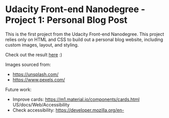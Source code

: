 # Udacity Front-end Nanodegree - Project 1: Personal Blog Post

This is the first project from the Udacity Front-end Nanodegree.
This project relies only on HTML and CSS to build out a personal blog website, including custom images, layout, and styling.

Check out the result [here](https://github.com/camilaagw/udacity-frontend-01-personal-blog-post/deployments) :)

Images sourced from:
* https://unsplash.com/
* https://www.pexels.com/

Future work:

* Improve cards: https://m1.material.io/components/cards.html
US/docs/Web/Accessibility
* Check accessibility: https://developer.mozilla.org/en-
